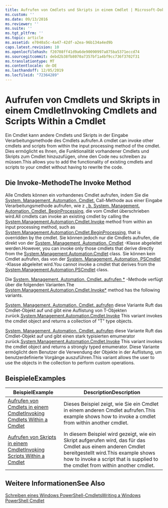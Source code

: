 ```yaml
---
title: Aufrufen von Cmdlets und Skripts in einem Cmdlet | Microsoft-Dokumentation
ms.custom: ''
ms.date: 09/13/2016
ms.reviewer: ''
ms.suite: ''
ms.tgt_pltfrm: ''
ms.topic: article
ms.assetid: e7040a5c-4a47-42df-a2ea-96b134a4ed9b
caps.latest.revision: 10
ms.openlocfilehash: f20708ff41d9a6de90090997a875ba5371eccd74
ms.sourcegitcommit: debd2b38fb8070a7357bf1a4bf9cc736f3702f31
ms.translationtype: MT
ms.contentlocale: de-DE
ms.lasthandoff: 12/05/2019
ms.locfileid: "72364289"
---
```

# <a name="invoking-cmdlets-and-scripts-within-a-cmdlet"></a><span data-ttu-id="6875a-102">Aufrufen von Cmdlets und Skripts in einem Cmdlet</span><span class="sxs-lookup"><span data-stu-id="6875a-102">Invoking Cmdlets and Scripts Within a Cmdlet</span></span>

<span data-ttu-id="6875a-103">Ein Cmdlet kann andere Cmdlets und Skripts in der Eingabe Verarbeitungsmethode des Cmdlets aufrufen.</span><span class="sxs-lookup"><span data-stu-id="6875a-103">A cmdlet can invoke other cmdlets and scripts from within the input processing method of the cmdlet.</span></span> <span data-ttu-id="6875a-104">Dies ermöglicht es Ihnen, die Funktionalität vorhandener Cmdlets und Skripts zum Cmdlet hinzuzufügen, ohne den Code neu schreiben zu müssen.</span><span class="sxs-lookup"><span data-stu-id="6875a-104">This allows you to add the functionality of existing cmdlets and scripts to your cmdlet without having to rewrite the code.</span></span>

## <a name="the-invoke-method"></a><span data-ttu-id="6875a-105">Die Invoke-Methode</span><span class="sxs-lookup"><span data-stu-id="6875a-105">The Invoke Method</span></span>

<span data-ttu-id="6875a-106">Alle Cmdlets können ein vorhandenes Cmdlet aufrufen, indem Sie die [System. Management. Automation. Cmdlet.](/dotnet/api/System.Management.Automation.Cmdlet.Invoke) Call-Methode aus einer Eingabe Verarbeitungsmethode aufrufen, wie z [. b. System. Management. Automation. Cmdlet. BeginProcessing](/dotnet/api/System.Management.Automation.Cmdlet.BeginProcessing), die vom Cmdlet überschrieben wird.</span><span class="sxs-lookup"><span data-stu-id="6875a-106">All cmdlets can invoke an existing cmdlet by calling the [System.Management.Automation.Cmdlet.Invoke](/dotnet/api/System.Management.Automation.Cmdlet.Invoke) method from within an input processing method, such as [System.Management.Automation.Cmdlet.BeginProcessing](/dotnet/api/System.Management.Automation.Cmdlet.BeginProcessing), that is overridden by the cmdlet.</span></span> <span data-ttu-id="6875a-107">Sie können jedoch nur die Cmdlets aufrufen, die direkt von der [System. Management. Automation. Cmdlet](/dotnet/api/System.Management.Automation.Cmdlet) -Klasse abgeleitet werden.</span><span class="sxs-lookup"><span data-stu-id="6875a-107">However, you can invoke only those cmdlets that derive directly from the [System.Management.Automation.Cmdlet](/dotnet/api/System.Management.Automation.Cmdlet) class.</span></span> <span data-ttu-id="6875a-108">Sie können kein Cmdlet aufrufen, das von der [System. Management. Automation. PSCmdlet](/dotnet/api/System.Management.Automation.PSCmdlet) -Klasse abgeleitet wird.</span><span class="sxs-lookup"><span data-stu-id="6875a-108">You cannot invoke a cmdlet that derives from the [System.Management.Automation.PSCmdlet](/dotnet/api/System.Management.Automation.PSCmdlet) class.</span></span>

<span data-ttu-id="6875a-109">Die [System. Management. Automation. Cmdlet. aufrufen \*](/dotnet/api/System.Management.Automation.Cmdlet.Invoke) -Methode verfügt über die folgenden Varianten.</span><span class="sxs-lookup"><span data-stu-id="6875a-109">The [System.Management.Automation.Cmdlet.Invoke\*](/dotnet/api/System.Management.Automation.Cmdlet.Invoke) method has the following variants.</span></span>

<span data-ttu-id="6875a-110">[System. Management. Automation. Cmdlet. aufrufen](/dotnet/api/System.Management.Automation.Cmdlet.Invoke) diese Variante Ruft das Cmdlet-Objekt auf und gibt eine Auflistung von T-Objekten zurück.</span><span class="sxs-lookup"><span data-stu-id="6875a-110">[System.Management.Automation.Cmdlet.Invoke](/dotnet/api/System.Management.Automation.Cmdlet.Invoke) This variant invokes the cmdlet object and returns a collection of "T" type objects.</span></span>

<span data-ttu-id="6875a-111">[System. Management. Automation. Cmdlet. aufrufen](/dotnet/api/System.Management.Automation.Cmdlet.Invoke) diese Variante Ruft das Cmdlet-Objekt auf und gibt einen stark typisierten emumerator zurück.</span><span class="sxs-lookup"><span data-stu-id="6875a-111">[System.Management.Automation.Cmdlet.Invoke](/dotnet/api/System.Management.Automation.Cmdlet.Invoke) This variant invokes the cmdlet object and returns a strongly typed emumerator.</span></span> <span data-ttu-id="6875a-112">Diese Variante ermöglicht dem Benutzer die Verwendung der Objekte in der Auflistung, um benutzerdefinierte Vorgänge auszuführen.</span><span class="sxs-lookup"><span data-stu-id="6875a-112">This variant allows the user to use the objects in the collection to perform custom operations.</span></span>

## <a name="examples"></a><span data-ttu-id="6875a-113">Beispiele</span><span class="sxs-lookup"><span data-stu-id="6875a-113">Examples</span></span>

|<span data-ttu-id="6875a-114">Beispiel</span><span class="sxs-lookup"><span data-stu-id="6875a-114">Example</span></span>|<span data-ttu-id="6875a-115">Description</span><span class="sxs-lookup"><span data-stu-id="6875a-115">Description</span></span>|
|-------------|-----------------|
|[<span data-ttu-id="6875a-116">Aufrufen von Cmdlets in einem Cmdlet</span><span class="sxs-lookup"><span data-stu-id="6875a-116">Invoking Cmdlets Within a Cmdlet</span></span>](./how-to-invoke-a-cmdlet-from-within-a-cmdlet.md)|<span data-ttu-id="6875a-117">Dieses Beispiel zeigt, wie Sie ein Cmdlet in einem anderen Cmdlet aufrufen.</span><span class="sxs-lookup"><span data-stu-id="6875a-117">This example shows how to invoke a cmdlet from within another cmdlet.</span></span>|
|[<span data-ttu-id="6875a-118">Aufrufen von Skripts in einem Cmdlet</span><span class="sxs-lookup"><span data-stu-id="6875a-118">Invoking Scripts Within a Cmdlet</span></span>](./how-to-invoke-scripts-within-a-cmdlet.md)|<span data-ttu-id="6875a-119">In diesem Beispiel wird gezeigt, wie ein Skript aufgerufen wird, das für das Cmdlet aus einem anderen Cmdlet bereitgestellt wird.</span><span class="sxs-lookup"><span data-stu-id="6875a-119">This example shows how to invoke a script that is supplied to the cmdlet from within another cmdlet.</span></span>|

## <a name="see-also"></a><span data-ttu-id="6875a-120">Weitere Informationen</span><span class="sxs-lookup"><span data-stu-id="6875a-120">See Also</span></span>

[<span data-ttu-id="6875a-121">Schreiben eines Windows PowerShell-Cmdlets</span><span class="sxs-lookup"><span data-stu-id="6875a-121">Writing a Windows PowerShell Cmdlet</span></span>](./writing-a-windows-powershell-cmdlet.md)
